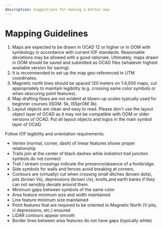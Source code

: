 ```yaml
---
description: Suggestions for making a better map
---
```


# Mapping Guidelines

1. Maps are expected to be drawn in OCAD 12 or higher or in OOM with symbology in accordance with current IOF standards. Reasonable deviations may be allowed with a good rationale. Ultimately, maps drawn in OOM should be saved and submitted as OCAD files \(whatever highest available version for saving\).
2. It is recommended to set up the map geo-referenced in UTM coordinates.
3. Magnetic north lines should be spaced 120 meters on 1:4,000 maps, cut appropriately to maintain legibility \(e.g. crossing same color symbols or when obscuring point features\).
4. Map drafting flaws are not evident at blown-up scales typically used for beginner courses \(ISOM: 5k, ISSprOM 3k\). 
5. Layout objects are clean and easy to read. Please don't use the layout object layer of OCAD as it may not be compatible with OOM or older versions of OCAD. Put all layout objects and logos in the main symbol layer of OCAD.

Follow IOF legibility and orientation requirements:

* Vertex \(normal, corner, dash\) of linear features shows proper relationship
* Trails join at the center of black dashes while indistinct trail junction symbols do not connect
* Trail / stream crossings indicate the presence/absence of a footbridge.
* Side symbols for walls and fences avoid breaking at corners.
* Contours are \(virtually\) cut when crossing small ditches \(brown dots\), pits \(brown Vs\), depressions \(brown Us\), knolls,and earth banks  if they can not sensibly deviate around them.
* Minimum gaps between symbols of the same color
* Area feature minimum size and width maintained
* Line feature minimum size maintained
* Point features that are required to be oriented to Magnetic North \(V pits, U depressions, etc.\) ensured
* LiDAR contours appear smooth
* Border lines between area features do not have gaps \(typically white\)

